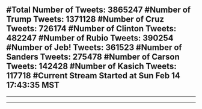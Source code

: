 #Total Number of Tweets: 3865247 
#Number of Trump Tweets: 1371128
#Number of Cruz Tweets: 726174
#Number of Clinton Tweets: 482247
#Number of Rubio Tweets: 390254
#Number of Jeb! Tweets: 361523
#Number of Sanders Tweets: 275478
#Number of Carson Tweets: 142428
#Number of Kasich Tweets: 117718
#Current Stream Started at Sun Feb 14 17:43:35 MST
---
---
---
